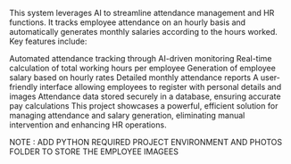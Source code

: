 This system leverages AI to streamline attendance management and HR functions. It tracks employee attendance on an hourly basis and automatically generates monthly salaries according to the hours worked. Key features include:

Automated attendance tracking through AI-driven monitoring
Real-time calculation of total working hours per employee
Generation of employee salary based on hourly rates
Detailed monthly attendance reports
A user-friendly interface allowing employees to register with personal details and images
Attendance data stored securely in a database, ensuring accurate pay calculations
This project showcases a powerful, efficient solution for managing attendance and salary generation, eliminating manual intervention and enhancing HR operations.

NOTE : ADD PYTHON REQUIRED PROJECT ENVIRONMENT AND PHOTOS FOLDER TO STORE THE EMPLOYEE IMAGEES
